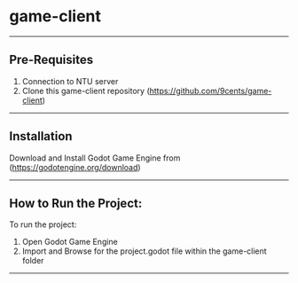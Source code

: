 # game-client

---
## Pre-Requisites

1. Connection to NTU server
2. Clone this game-client repository 
(https://github.com/9cents/game-client)

---
## Installation

Download and Install Godot Game Engine from 
(https://godotengine.org/download)

---
## How to Run the Project:
 
To run the project:

1. Open Godot Game Engine 
2. Import and Browse for the project.godot file within the game-client folder 

---

